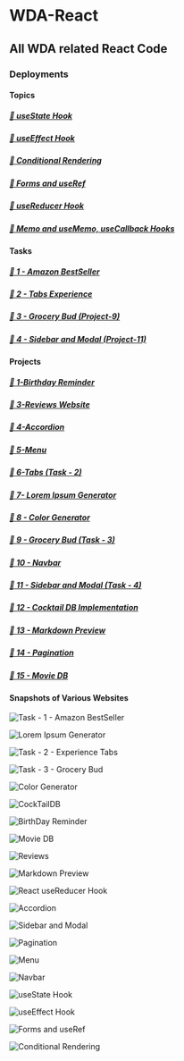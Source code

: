 # WDA-React

## All WDA related React Code

### Deployments

#### Topics

##### [🔗 useState Hook](https://wda-react-usestate-hook-mavenranks-projects.vercel.app/)
<!--from Vercel.App-->

##### [🔗 useEffect Hook](https://wda-react-useeffect-hook-mavenranks-projects.vercel.app/)
<!--from Vercel.App-->

##### [🔗 Conditional Rendering](https://wda-react-conditional-rendering.pages.dev/)
<!--from CloudFLare Pages-->

##### [🔗 Forms and useRef](https://wda-react-forms-useref-hook.pages.dev/)
<!--from CloudFlare Pages-->

##### [🔗 useReducer Hook](https://wda-react-usereducer-hook.netlify.app/)
<!-- from Netlify.App -->

##### [🔗 Memo and useMemo, useCallback Hooks](https://wda-react-memo-usememo-usecallback.pages.dev/)

#### Tasks

##### [🔗 1 - Amazon BestSeller](https://wda-react-task-1-amazon-bestseller.pages.dev/)
<!--from CloudFlare Pages-->

##### [🔗 2 - Tabs Experience](https://wda-react-task-2-tabs.pages.dev/)
<!--from CloudFlare Pages-->

##### [🔗 3 - Grocery Bud (Project-9)](https://wda-react-projects-9-grocerybudsimple.netlify.app/)
<!-- from Netlify.App -->

##### [🔗 4 - Sidebar and Modal (Project-11)](https://wda-react-projects-11-sidebar-modal.netlify.app/)
<!-- from Netlify.App -->

#### Projects

##### [🔗 1-Birthday Reminder](https://wda-react-project-1-birthday-reminder-mavenranks-projects.vercel.app/)
<!--from Vercel.app-->

##### [🔗 3-Reviews Website](https://wda-react-projects-3-reviews.pages.dev/)
<!--from CloudFlare Pages-->

##### [🔗 4-Accordion](https://wda-react-projects-4-accordion.pages.dev/)
<!--from CloudFlare Pages-->

##### [🔗 5-Menu](https://wda-react-projects-5-menu.pages.dev/)
<!--from CloudFlare Pages-->

##### [🔗 6-Tabs (Task - 2)](https://wda-react-task-2-tabs.pages.dev/)
<!-- from CloudFlare Pages -->

##### [🔗 7- Lorem Ipsum Generator](https://wda-react-projects-7-lorem-generator.pages.dev/)
<!-- from CloudFlare Pages -->

##### [🔗 8 - Color Generator](https://wda-react-projects-8-color-generator.pages.dev/)
<!-- from CloudFlare Pages -->

##### [🔗 9 - Grocery Bud (Task - 3)](https://wda-react-projects-9-grocerybudsimple.netlify.app/)
<!-- from Netlify.App -->

##### [🔗 10 - Navbar](https://wda-react-projects-10-navbar.netlify.app/)
<!-- from Netlify.App -->

##### [🔗 11 - Sidebar and Modal (Task - 4)](https://wda-react-projects-11-sidebar-modal.netlify.app/)
<!-- from Netlify.App -->

##### [🔗 12 - Cocktail DB Implementation](https://wda-react-projects-12-cocktails.netlify.app/)
<!-- from Netlify.App -->

##### [🔗 13 - Markdown Preview](https://wda-react-projects-13-markdown.netlify.app/)
<!-- form Netlify.App -->

##### [🔗 14 - Pagination](https://wda-react-projects-14-pagination.netlify.app/)
<!-- from Netlify.App -->

##### [🔗 15 - Movie DB](https://wda-react-projects-15-movie-db.netlify.app/)
<!-- from Netlify.App -->

#### Snapshots of Various Websites

![Task - 1 - Amazon BestSeller](./Task%20-%201%20-%20Amazon%20BestSeller/thumbnail.png)

![Lorem Ipsum Generator](./Projects/7-Lorem%20Ipsum/thumbnail.png)

![Task - 2 - Experience Tabs](./Task%20-%202%20-%20Tabs/thumbnail.png)

![Task - 3 - Grocery Bud](./Projects/9-Grocery%20Bud%20Simple/thumbnail.png)

![Color Generator](./Projects/8-Color%20Generator/thumbnail.png)

![CockTailDB](./Projects/12-Cocktails/thumbnail.png)

![BirthDay Reminder](./Projects/1-Birthday%20Reminder/implementation.png)

![Movie DB](./Projects/15-Movie%20DB/thumbnail.png)

![Reviews](./Projects/3-Reviews/thumbnail.png)

![Markdown Preview](./Projects/13-Markdown%20Preview/thumbnail.png)

![React useReducer Hook](./React%20useReducer%20Hook/thumbnail.png)

![Accordion](./Projects/4-Accordion/thumbnail.png)

![Sidebar and Modal](./Projects/11-Sidebar%20Modal/thumbnail.png)

![Pagination](./Projects/14-Pagination/thumbnail.png)

![Menu](./Projects/5-Menu/thumbnail.png)

![Navbar](./Projects/10-Navbar/thumbnail-desktop.png)

![useState Hook](./React%20useState%20Hook/thumbnail.png)

![useEffect Hook](./React%20useEffect%20Hook/implementation.png)

![Forms and useRef](./Forms/thumbnail.png)

![Conditional Rendering](./Conditional%20Rendering/thumbnail.png)
